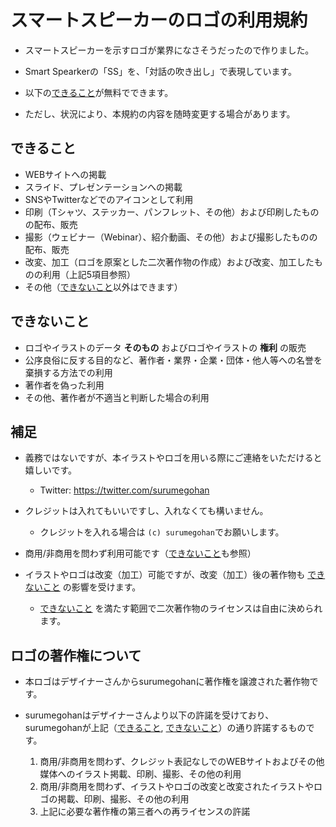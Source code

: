 # スマートスピーカーのロゴの利用規約

* スマートスピーカーを示すロゴが業界になさそうだったので作りました。
* Smart Spearkerの「SS」を、「対話の吹き出し」で表現しています。

* 以下の[できること](#できること)が無料でできます。
* ただし、状況により、本規約の内容を随時変更する場合があります。


## できること

* WEBサイトへの掲載
* スライド、プレゼンテーションへの掲載
* SNSやTwitterなどでのアイコンとして利用
* 印刷（Tシャツ、ステッカー、パンフレット、その他）および印刷したものの配布、販売
* 撮影（ウェビナー（Webinar）、紹介動画、その他）および撮影したものの配布、販売
* 改変、加工（ロゴを原案とした二次著作物の作成）および改変、加工したものの利用（上記5項目参照）
* その他（[できないこと](#できないこと)以外はできます）


## できないこと

* ロゴやイラストのデータ **そのもの** およびロゴやイラストの **権利** の販売
* 公序良俗に反する目的など、著作者・業界・企業・団体・他人等への名誉を棄損する方法での利用
* 著作者を偽った利用
* その他、著作者が不適当と判断した場合の利用


## 補足

* 義務ではないですが、本イラストやロゴを用いる際にご連絡をいただけると嬉しいです。
  * Twitter: https://twitter.com/surumegohan

* クレジットは入れてもいいですし、入れなくても構いません。

  * クレジットを入れる場合は `(c) surumegohan`でお願いします。

* 商用/非商用を問わず利用可能です（[できないこと](#できないこと)も参照）
* イラストやロゴは改変（加工）可能ですが、改変（加工）後の著作物も [できないこと](#できないこと) の影響を受けます。

  * [できないこと](#できないこと) を満たす範囲で二次著作物のライセンスは自由に決められます。


## ロゴの著作権について

* 本ロゴはデザイナーさんからsurumegohanに著作権を譲渡された著作物です。
* surumegohanはデザイナーさんより以下の許諾を受けており、surumegohanが上記（[できること](#できること), [できないこと](#できないこと)）の通り許諾するものです。

  1. 商用/非商用を問わず、クレジット表記なしでのWEBサイトおよびその他媒体へのイラスト掲載、印刷、撮影、その他の利用
  1. 商用/非商用を問わず、イラストやロゴの改変と改変されたイラストやロゴの掲載、印刷、撮影、その他の利用
  1. 上記に必要な著作権の第三者への再ライセンスの許諾




